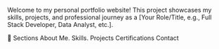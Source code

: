 Welcome to my personal portfolio website! This project showcases my skills, projects, and professional journey as a [Your Role/Title, e.g., Full Stack Developer, Data Analyst, etc.].

🌟 Sections
About Me.
Skills.
Projects
Certifications
Contact


